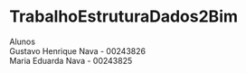 # TrabalhoEstruturaDados2Bim
Alunos<br>
Gustavo Henrique Nava - 00243826<br>
Maria Eduarda Nava - 00243825
